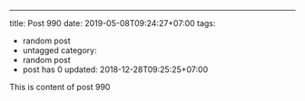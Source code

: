 ---
title: Post 990
date: 2019-05-08T09:24:27+07:00
tags:
  - random post
  - untagged
category:
  - random post
  - post has 0
updated: 2018-12-28T09:25:25+07:00

This is content of post 990